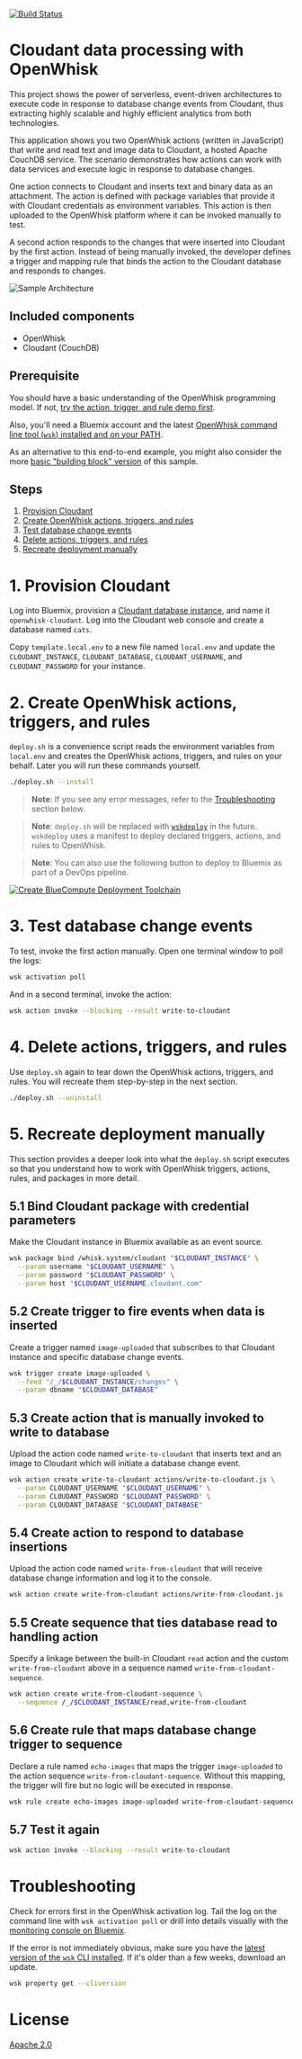 [![Build Status](https://travis-ci.org/IBM/openwhisk-data-processing-cloudant.svg?branch=master)](https://travis-ci.org/IBM/openwhisk-data-processing-cloudant)

# Cloudant data processing with OpenWhisk
This project shows the power of serverless, event-driven architectures to execute code in response to database change events from Cloudant, thus extracting highly scalable and highly efficient analytics from both technologies.

This application shows you two OpenWhisk actions (written in JavaScript) that write and read text and image data to Cloudant, a hosted Apache CouchDB service. The scenario demonstrates how actions can work with data services and execute logic in response to database changes.

One action connects to Cloudant and inserts text and binary data as an attachment. The action is defined with package variables that provide it with Cloudant credentials as environment variables. This action is then uploaded to the OpenWhisk platform where it can be invoked manually to test.

A second action responds to the changes that were inserted into Cloudant by the first action. Instead of being manually invoked, the developer defines a trigger and mapping rule that binds the action to the Cloudant database and responds to changes.

![Sample Architecture](docs/arch_respondtodbchanges-1.png)

## Included components

- OpenWhisk
- Cloudant (CouchDB)

## Prerequisite

You should have a basic understanding of the OpenWhisk programming model. If not, [try the action, trigger, and rule demo first](https://github.com/IBM/openwhisk-action-trigger-rule).

Also, you'll need a Bluemix account and the latest [OpenWhisk command line tool (`wsk`) installed and on your PATH](https://github.com/IBM/openwhisk-action-trigger-rule/blob/master/docs/OPENWHISK.md).

As an alternative to this end-to-end example, you might also consider the more [basic "building block" version](https://github.com/IBM/openwhisk-cloudant-trigger) of this sample.

## Steps

1. [Provision Cloudant](#1-provision-cloudant)
2. [Create OpenWhisk actions, triggers, and rules](#2-create-openwhisk-actions-triggers-and-rules)
3. [Test database change events](#3-test-database-change-events)
4. [Delete actions, triggers, and rules](#4-delete-actions-triggers-and-rules)
5. [Recreate deployment manually](#5-recreate-deployment-manually)

# 1. Provision Cloudant
Log into Bluemix, provision a [Cloudant database instance](https://console.ng.bluemix.net/catalog/services/cloudant-nosql-db/), and name it `openwhisk-cloudant`. Log into the Cloudant web console and create a database named `cats`.

Copy `template.local.env` to a new file named `local.env` and update the `CLOUDANT_INSTANCE`, `CLOUDANT_DATABASE`, `CLOUDANT_USERNAME`, and `CLOUDANT_PASSWORD` for your instance.

# 2. Create OpenWhisk actions, triggers, and rules
`deploy.sh` is a convenience script reads the environment variables from `local.env` and creates the OpenWhisk actions, triggers, and rules on your behalf. Later you will run these commands yourself.

```bash
./deploy.sh --install
```
> **Note**: If you see any error messages, refer to the [Troubleshooting](#troubleshooting) section below.

> **Note**: `deploy.sh` will be replaced with [`wskdeploy`](https://github.com/openwhisk/openwhisk-wskdeploy) in the future. `wskdeploy` uses a manifest to deploy declared triggers, actions, and rules to OpenWhisk.

>  **Note**: You can also use the following button to deploy to Bluemix as part of a DevOps pipeline.

[![Create BlueCompute Deployment Toolchain](https://console.ng.bluemix.net/devops/graphics/create_toolchain_button.png)](https://console.ng.bluemix.net/devops/setup/deploy?repository=https://github.com/IBM/openwhisk-data-processing-cloudant.git)

# 3. Test database change events
To test, invoke the first action manually. Open one terminal window to poll the logs:
```bash
wsk activation poll
```

And in a second terminal, invoke the action:
```bash
wsk action invoke --blocking --result write-to-cloudant
```

# 4. Delete actions, triggers, and rules
Use `deploy.sh` again to tear down the OpenWhisk actions, triggers, and rules. You will recreate them step-by-step in the next section.

```bash
./deploy.sh --uninstall
```

# 5. Recreate deployment manually
This section provides a deeper look into what the `deploy.sh` script executes so that you understand how to work with OpenWhisk triggers, actions, rules, and packages in more detail.

## 5.1 Bind Cloudant package with credential parameters
Make the Cloudant instance in Bluemix available as an event source.

```bash
wsk package bind /whisk.system/cloudant "$CLOUDANT_INSTANCE" \
  --param username "$CLOUDANT_USERNAME" \
  --param password "$CLOUDANT_PASSWORD" \
  --param host "$CLOUDANT_USERNAME.cloudant.com"
```

## 5.2 Create trigger to fire events when data is inserted
Create a trigger named `image-uploaded` that subscribes to that Cloudant instance and specific database change events.

```bash
wsk trigger create image-uploaded \
  --feed "/_/$CLOUDANT_INSTANCE/changes" \
  --param dbname "$CLOUDANT_DATABASE"
```

## 5.3 Create action that is manually invoked to write to database
Upload the action code named `write-to-cloudant` that inserts text and an image to Cloudant which will initiate a database change event.

```bash
wsk action create write-to-cloudant actions/write-to-cloudant.js \
  --param CLOUDANT_USERNAME "$CLOUDANT_USERNAME" \
  --param CLOUDANT_PASSWORD "$CLOUDANT_PASSWORD" \
  --param CLOUDANT_DATABASE "$CLOUDANT_DATABASE"
```

## 5.4 Create action to respond to database insertions
Upload the action code named `write-from-cloudant` that will receive database change information and log it to the console.

```bash
wsk action create write-from-cloudant actions/write-from-cloudant.js
```

## 5.5 Create sequence that ties database read to handling action
Specify a linkage between the built-in Cloudant `read` action and the custom `write-from-cloudant` above in a sequence named `write-from-cloudant-sequence`.

```bash
wsk action create write-from-cloudant-sequence \
  --sequence /_/$CLOUDANT_INSTANCE/read,write-from-cloudant
```

## 5.6 Create rule that maps database change trigger to sequence
Declare a rule named `echo-images` that maps the trigger `image-uploaded` to the action sequence `write-from-cloudant-sequence`. Without this mapping, the trigger will fire but no logic will be executed in response.

```bash
wsk rule create echo-images image-uploaded write-from-cloudant-sequence
```

## 5.7 Test it again

```bash
wsk action invoke --blocking --result write-to-cloudant
```

# Troubleshooting
Check for errors first in the OpenWhisk activation log. Tail the log on the command line with `wsk activation poll` or drill into details visually with the [monitoring console on Bluemix](https://console.ng.bluemix.net/openwhisk/dashboard).

If the error is not immediately obvious, make sure you have the [latest version of the `wsk` CLI installed](https://console.ng.bluemix.net/openwhisk/learn/cli). If it's older than a few weeks, download an update.
```bash
wsk property get --cliversion
```

# License
[Apache 2.0](LICENSE.txt)
